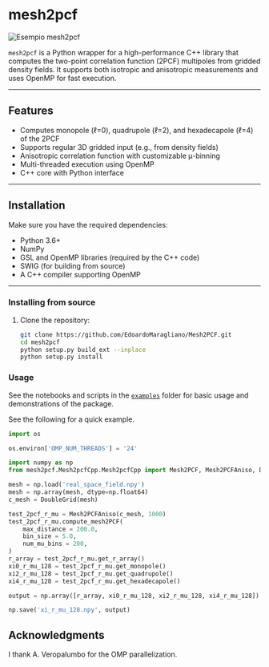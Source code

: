 # mesh2pcf

![Esempio mesh2pcf](photo.png)

`mesh2pcf` is a Python wrapper for a high-performance C++ library that computes the two-point correlation function (2PCF) multipoles from gridded density fields. It supports both isotropic and anisotropic measurements and uses OpenMP for fast execution.

---

## Features

- Computes monopole (ℓ=0), quadrupole (ℓ=2), and hexadecapole (ℓ=4) of the 2PCF
- Supports regular 3D gridded input (e.g., from density fields)
- Anisotropic correlation function with customizable μ-binning
- Multi-threaded execution using OpenMP
- C++ core with Python interface


---

## Installation

Make sure you have the required dependencies:

- Python 3.6+
- NumPy
- GSL and OpenMP libraries (required by the C++ code)
- SWIG (for building from source)
- A C++ compiler supporting OpenMP

---

### Installing from source

1. Clone the repository:
   ```bash
   git clone https://github.com/EdoardoMaragliano/Mesh2PCF.git
   cd mesh2pcf
   python setup.py build_ext --inplace
   python setup.py install
   ```

### Usage

See the notebooks and scripts in the [`examples`](examples) folder for basic usage and demonstrations of the package.

See the following for a quick example.

```python
import os

os.environ['OMP_NUM_THREADS'] = '24'

import numpy as np
from mesh2pcf.Mesh2pcfCpp.Mesh2pcfCpp import Mesh2PCF, Mesh2PCFAniso, DoubleVector, DoubleVectorVector, DoubleGrid

mesh = np.load('real_space_field.npy')
mesh = np.array(mesh, dtype=np.float64)
c_mesh = DoubleGrid(mesh)

test_2pcf_r_mu = Mesh2PCFAniso(c_mesh, 1000)
test_2pcf_r_mu.compute_mesh2PCF(
    max_distance = 200.0,
    bin_size = 5.0,
    num_mu_bins = 200,
)
r_array = test_2pcf_r_mu.get_r_array()
xi0_r_mu_128 = test_2pcf_r_mu.get_monopole()
xi2_r_mu_128 = test_2pcf_r_mu.get_quadrupole()
xi4_r_mu_128 = test_2pcf_r_mu.get_hexadecapole()

output = np.array([r_array, xi0_r_mu_128, xi2_r_mu_128, xi4_r_mu_128])

np.save('xi_r_mu_128.npy', output)
```

## Acknowledgments
I thank A. Veropalumbo for the OMP parallelization.
